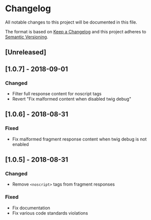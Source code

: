 Changelog
=========

All notable changes to this project will be documented in this file.

The format is based on [Keep a Changelog](http://keepachangelog.com/en/1.0.0/)
and this project adheres to [Semantic Versioning](http://semver.org/spec/v2.0.0.html).

[Unreleased]
------------

[1.0.7] - 2018-09-01
--------------------
### Changed
- Filter full response content for noscript tags
- Revert "Fix malformed content when disabled twig debug"

[1.0.6] - 2018-08-31
--------------------
### Fixed
- Fix malformed fragment response content when twig debug is not enabled

[1.0.5] - 2018-08-31
--------------------
### Changed
- Remove `<noscript>` tags from fragment responses

### Fixed
- Fix documentation
- Fix various code standards violations
